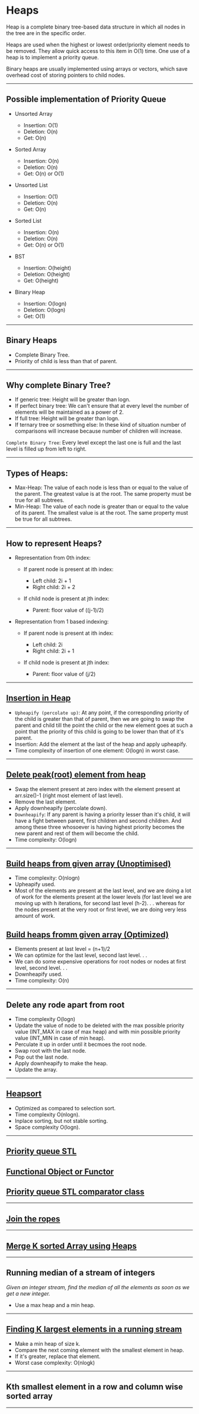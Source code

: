 # Heaps

Heap is a complete binary tree-based data structure in which all nodes in the tree are in the specific order. 

Heaps are used when the highest or lowest order/priority element needs to be removed. They allow quick access to this item in O(1) time. One use of a heap is to implement a priority queue.

Binary heaps are usually implemented using arrays or vectors, which save overhead cost of storing pointers to child nodes.

<hr/>

## Possible implementation of Priority Queue

* Unsorted Array
    * Insertion: O(1)
    * Deletion: O(n)
    * Get: O(n)

* Sorted Array
    * Insertion: O(n)
    * Deletion: O(n)
    * Get: O(n) or O(1)

* Unsorted List
    * Insertion: O(1)
    * Deletion: O(n)
    * Get: O(n)

* Sorted List
    * Insertion: O(n)
    * Deletion: O(n)
    * Get: O(n) or O(1)

* BST
    * Insertion: O(height)
    * Deletion: O(height)
    * Get: O(height)

* Binary Heap 
    * Insertion: O(logn)
    * Deletion: O(logn)
    * Get: O(1)

<hr/>

## Binary Heaps
 * Complete Binary Tree.
 * Priority of child is less than that of parent.
 
<hr/>

## Why complete Binary Tree?
 * If generic tree: Height will be greater than logn.
 * If perfect binary tree: We can't ensure that at every level the number of elements will be maintained as a power of 2.
 * If full tree: Height will be greater than logn.
 * If ternary tree or sosmething else: In these kind of situation number of comparisons will increase because number of children will increase.
 
 `Complete Binary Tree`: Every level except the last one is full and the last level is filled up from left to right.

<hr/>
 
## Types of Heaps:
 * Max-Heap: The value of each node is less than or equal to the value of the parent. The greatest value is at the root. The same property must be true for all subtrees.
 * Min-Heap: The value of each node is greater than or equal to the value of its parent. The smallest value is at the root. The same property must be true for all subtrees.

<hr/>
 
## How to represent Heaps?

* Representation from 0th index: 
  * If parent node is present at ith index:
    * Left child: 2i + 1
    * Right child: 2i + 2
    
  * If child node is present at jth index:
    * Parent: floor value of ((j-1)/2)

* Representation from 1 based indexing: 
  * If parent node is present at ith index:
    * Left child: 2i
    * Right child: 2i + 1
    
  * If child node is present at jth index:
    * Parent: floor value of (j/2)

<hr/>

## <a href="https://github.com/sanya2508/Heaps/blob/master/insertionInHeaps.cpp"> Insertion in Heap</a>

* `Upheapify (percolate up)`: At any point, if the corresponding priority of the child is greater than that of parent, then we are going to swap the parent and child till the point the child or the new element goes at such a point that the priority of this child is going to be lower than that of it's parent.
* Insertion: Add the element at the last of the heap and apply upheapify.
* Time complexity of insertion of one element: O(logn) in worst case.

<hr/>

## <a href="https://github.com/sanya2508/Heaps/blob/master/deletionOfPeakElementsInHeap.cpp">Delete peak(root) element from heap</a>
 * Swap the element present at zero index with the element present at arr.size()-1 (right most element of last level).
 * Remove the last element.
 * Apply downheapify (percolate down).
 * `Downheapify`: If any parent is having a priority lesser than it's child, it will have a fight between parent, first children and second children. And among these three whosoever is having highest priority becomes the new parent and rest of them will become the child. 
 * Time complexity: O(logn)
 
<hr/>

## <a href="https://github.com/sanya2508/Heaps/blob/master/buildHeapUnoptimizedFromArray.cpp">Build heaps from given array (Unoptimised)</a>
 * Time complexity: O(nlogn)
 * Upheapify used.
 * Most of the elements are present at the last level, and we are doing a lot of work for the elements present at the lower levels (for last level we are moving up with h iterations, for second last level (h-2). . . whereas for the nodes present at the very root or first level, we are doing very less amount of work.
 
 
## <a href="https://github.com/sanya2508/Heaps/blob/master/buildHeapOptimizedFromArray.cpp">Build heaps fromm given array (Optimized)</a>

 * Elements present at last level = (n+1)/2
 * We can optimize for the last level, second last level. . .
 * We can do some expensive operations for root nodes or nodes at first level, second level. . .
 * Downheapify used.
 * Time complexity: O(n)
 
<hr/>

## Delete any rode apart from root
 * Time complexity O(logn)
 * Update the value of node to be deleted with the max possible priority value (INT_MAX in case of max heap) and with min possible priority value (INT_MIN in case of min heap).
 * Perculate it up in order until it becmoes the root node.
 * Swap root with the last node.
 * Pop out the last node.
 * Apply downheapify to make the heap.
 * Update the array.

<hr/>

## <a href="https://github.com/sanya2508/Heaps/blob/master/heapSort.cpp">Heapsort</a>
 * Optimized as compared to selection sort.
 * Time complexity O(nlogn).
 * Inplace sorting, but not stable sorting.
 * Space complexity O(logn).
 
<hr/>

## <a href="https://github.com/sanya2508/Heaps/blob/master/priority%20queue%20STL.cpp">Priority queue STL</a>


## <a href="https://github.com/sanya2508/Heaps/blob/master/Functor.cpp"> Functional Object or Functor</a>


## <a href="https://github.com/sanya2508/Heaps/blob/master/priority%20queue%20comparator%20class.cpp"> Priority queue STL comparator class </a>

<hr/>

## <a href="https://github.com/sanya2508/Heaps/blob/master/joinTheRopes.cpp">Join the ropes </a>

<hr/>

## <a href="https://github.com/sanya2508/Heaps/blob/master/mergeKSorted%20Challenge.cpp"> Merge K sorted Array using Heaps </a>

<hr/>

## Running median of a stream of integers
*Given an integer stream, find the median of all the elements as soon as we get a new integer.*
 * Use a max heap and a min heap.

<hr/>

## <a href="https://github.com/sanya2508/Heaps/blob/master/Finding%20k%20largest%20elements%20in%20a%20running%20stream.cpp"> Finding K largest elements in a running stream </a>
 * Make a min heap of size k.
 * Compare the next coming element with the smallest element in heap.
 * If it's greater, replace that element.
 * Worst case complexity: O(nlogk)

<hr/>

## Kth smallest element in a row and column wise sorted array

<hr/>
